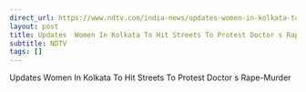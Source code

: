 ```yaml
---
direct_url: https://www.ndtv.com/india-news/updates-women-in-kolkata-to-hit-streets-to-protest-doctors-rape-murder-6336990
layout: post
title: Updates  Women In Kolkata To Hit Streets To Protest Doctor s Rape-Murder
subtitle: NDTV
tags: []
---
```


Updates  Women In Kolkata To Hit Streets To Protest Doctor s Rape-Murder
